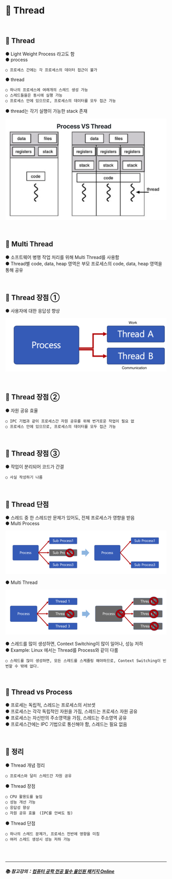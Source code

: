 # 🔑 Thread

<br>

## 📌 Thread

● Light Weight Process 라고도 함<br>
● process
```
○ 프로세스 간에는 각 프로세스의 데이터 접근이 불가
```
● thread
```
○ 하나의 프로세스에 여래개의 스레드 생성 가능
○ 스레드들을은 동시에 실행 가능
○ 프로세스 안에 있으므로, 프로세스의 데이터를 모두 접근 가능
```
● thread는 각기 실행이 가능한 stack 존재

![ProcessVsThread](./image/process_vs_thread.png)

<br>

## 📌 Multi Thread

● 소프트웨어 병행 작업 처리를 위해 Multi Thread를 사용함<br>
● Thread별 code, data, heap 영역은 부모 프로세스의 code, data, heap 영역을 통해 공유

<br>

## 📌 Thread 장점 ①

● 사용자에 대한 응답성 향상<br>

![ThreadStrength](./image/thread_strength.png)

<br>

## 📌 Thread 장점 ②

● 자원 공유 효율
```
○ IPC 기법과 같이 프로세스간 자원 공유를 위해 번거로운 작업이 필요 없
○ 프로세스 안에 있으므로, 프로세스의 데이터를 모두 접근 가능
```

<br>

## 📌 Thread 장점 ③

● 작업이 분리되어 코드가 간결
```
○ 사실 작성하기 나름
```

<br>

## 📌 Thread 단점

● 스레드 중 한 스레드만 문제가 있어도, 전체 프로세스가 영향을 받음<br>
● Multi Process<br>

![MultiProcess](./image/multi_process.png)

● Multi Thread<br>

![MultiThread](./image/multi_thread.png)

● 스레드를 많이 생성하면, Context Switching이 많이 일어나, 성능 저하<br>
● Example: Linux 에서는 Thread를 Process와 같이 다룸
```
○ 스레드를 많이 생성하면, 모든 스레드를 스케쥴링 해야하므로, Context Switching이 빈번할 수 밖에 없다.
```

<br>

## 📌 Thread vs Process

● 프로세는 독립적, 스레드는 프로세스의 서브셋<br>
● 프로세스는 각각 독립적인 자원을 가짐, 스레드는 프로세스 자원 공유<br>
● 프로세스는 자신만의 주소영역을 가짐, 스레드는 주소영역 공유<br>
● 프로세스간에는 IPC 기법으로 통신해야 함, 스레드는 필요 없음<br>

<br>

## 📌 정리

● Thread 개념 정리
```
○ 프로세스와 달리 스레드간 자원 공유
```
● Thread 장점
```
○ CPU 활용도를 높임
○ 성능 개선 가능
○ 응답성 향상
○ 자원 공유 효율　(IPC를 안써도 됨)
```
● Thread 단점
```
○ 하나의 스레드 문제가, 프로세스 전반에 영향을 미침
○ 여러 스레드 생성시 성능 저하 가능
```

<br>
<br>

---

##### 📚 참고강의：[컴퓨터 공학 전공 필수 올인원 패키지 Online](https://fastcampus.co.kr/dev_online_cs)